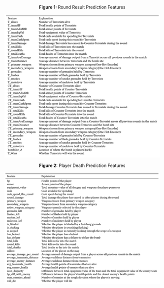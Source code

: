 <div style="text-align: center;">
    <p><b>Figure 1:</b> Round Result Prediction Features</p>
    <img src="figures_store/round_result_features.png" alt="Alt text" width="1000">
</div>

<div style="text-align: center;">
    <p><b>Figure 2:</b> Player Death Prediction Features</p>
    <img src="figures_store/player_death_features.png" alt="Alt text" width="1000">
</div>